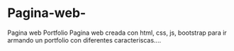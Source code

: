 # Pagina-web-
Pagina web  Portfolio
Pagina web creada con html, css, js, bootstrap para ir armando un portfolio con diferentes caracteriscas....
